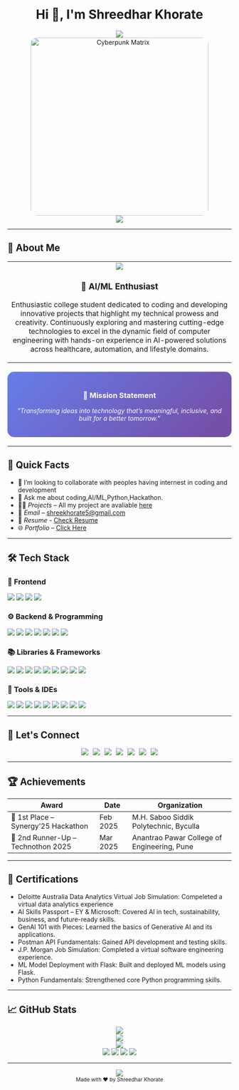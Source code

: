 <!-- README Profile: Shreedhar Khorate -->

<h1 align="center">Hi 👋, I'm Shreedhar Khorate</h1>

<p align="center">
  <img src="https://readme-typing-svg.herokuapp.com?font=Orbitron&size=30&duration=3000&pause=1000&color=00F5D4&center=true&vCenter=true&width=600&lines=AI%2FML+Enthusiast;Hackathon+Winner;Building+Intelligent+Solutions"/>
  <br/>
  <img src="https://user-images.githubusercontent.com/74038190/212749695-a6817c5a-a794-462b-afca-1b5ce7dd5e63.gif" alt="Cyberpunk Matrix" width="400" style="border-radius: 15px;"/>
  <br/>
  <img src="https://komarev.com/ghpvc/?username=shreedhar-khorate&label=PROFILE+VISITS&color=6e44ff&style=for-the-badge"/>
</p>

---

<h2> 🚀 About Me</h2>

<table align="center">
<tr>
<td align="center" width="100%">
  <img src="https://img.icons8.com/fluency/96/000000/artificial-intelligence.png"/>
  <h3>🧠 AI/ML Enthusiast</h3>
  <p>
Enthusiastic college student dedicated to coding and developing innovative projects that highlight my technical prowess and creativity. Continuously exploring and mastering cutting-edge technologies to excel in the dynamic field of computer engineering with hands-on experience in AI-powered solutions across healthcare, automation, and lifestyle domains. </p>
</td>
</tr>
</table>

<div align="center" style="background: linear-gradient(135deg, #667eea 0%, #764ba2 100%); padding: 20px; border-radius: 15px; margin: 20px 0; color: white;">
  <h3>🎯 Mission Statement</h3>
  <p><em>"Transforming ideas into technology that’s meaningful, inclusive, and built for a better tomorrow."</em></p>
</div>

---

## 📍 Quick Facts
- 👯 I’m looking to collaborate with peoples having internest in coding and development
- 💬 Ask me about coding,AI/ML,Python,Hackathon.
- 👨‍💻 *Projects* – All my project are avaliable [here](https://github.com/Shreedhar-Khorate)
- 📧 *Email* – shreekhorate5@gmail.com
- 📃 *Resume* - [Check Resume](https://drive.google.com/file/d/1AkU_IHosgT2Ih77oJgplARxfR8HrywJA/view)
- 🌐 *Portfolio* – [Click Here](https://shreedharkhorate-portfolio.netlify.app/)

---

## 🛠 Tech Stack

### 🎨 Frontend
<p>
  <img src="https://img.shields.io/badge/HTML5-E34F26?style=for-the-badge&logo=html5&logoColor=white"/>
  <img src="https://img.shields.io/badge/CSS3-1572B6?style=for-the-badge&logo=css3&logoColor=white"/>
  <img src="https://img.shields.io/badge/Bootstrap-563D7C?style=for-the-badge&logo=bootstrap&logoColor=white"/>
  <img src="https://img.shields.io/badge/JavaScript-F7DF1E?style=for-the-badge&logo=javascript&logoColor=black"/>
</p>

### ⚙ Backend & Programming
<p>
  
  <img src="https://img.shields.io/badge/Python-3776AB?style=for-the-badge&logo=python&logoColor=white"/>
  <img src="https://img.shields.io/badge/Java-007396?style=for-the-badge&logo=java&logoColor=white"/>
  <img src="https://img.shields.io/badge/C-00599C?style=for-the-badge&logo=c&logoColor=white"/>
  <img src="https://img.shields.io/badge/VB.NET-512BD4?style=for-the-badge&logo=.net&logoColor=white"/>
  <img src="https://img.shields.io/badge/C++-00599C?style=for-the-badge&logo=cplusplus&logoColor=white"/>
  <img src="https://img.shields.io/badge/PHP-777BB4?style=for-the-badge&logo=php&logoColor=white"/>
  <img src="https://img.shields.io/badge/SQL-4479A1?style=for-the-badge&logo=mysql&logoColor=white"/>
</p>

### 📚 Libraries & Frameworks
<p>
  <img src="https://img.shields.io/badge/MediaPipe-FF6F00?style=for-the-badge&logo=mediapipe&logoColor=white"/>
  <img src="https://img.shields.io/badge/Flask-000000?style=for-the-badge&logo=flask&logoColor=white"/>
  <img src="https://img.shields.io/badge/Jinja-8A2BE2?style=for-the-badge&logo=jinja&logoColor=white"/>
  <img src="https://img.shields.io/badge/scikit--learn-F7931E?style=for-the-badge&logo=scikit-learn&logoColor=white"/>
  <img src="https://img.shields.io/badge/OpenCV-5C3EE8?style=for-the-badge&logo=opencv&logoColor=white"/>
  <img src="https://img.shields.io/badge/Pandas-150458?style=for-the-badge&logo=pandas&logoColor=white"/>
  <img src="https://img.shields.io/badge/Numpy-013243?style=for-the-badge&logo=numpy&logoColor=white"/>
  <img src="https://img.shields.io/badge/Matplotlib-11557C?style=for-the-badge&logo=matplotlib&logoColor=white"/>
  <img src="https://img.shields.io/badge/Seaborn-4B8BBE?style=for-the-badge&&logo=seaborn&logoColor=white"/>
</p>

### 🧰 Tools & IDEs
<p>
   <img src="https://img.shields.io/badge/Canva-00C4CC?style=for-the-badge&logo=canva&logoColor=white"/>
  <img src="https://img.shields.io/badge/Postman-FF6C37?style=for-the-badge&logo=postman&logoColor=white"/>
  <img src="https://img.shields.io/badge/Cursor-000000?style=for-the-badge&logo=data:image/svg+xml;base64,PHN2ZyBmaWxsPSJ3aGl0ZSIgdmlld0JveD0iMCAwIDMyIDMyIiB4bWxucz0iaHR0cDovL3d3dy53My5vcmcvMjAwMC9zdmciPjxwYXRoIGQ9Ik0yOCAyNkg0YTEgMSAwIDAgMS0xLTFWNWExIDEgMCAwIDEgMS0xaDI0YTEgMSAwIDAgMSAxIDF2MjBhMSAxIDAgMCAxLTEgMXptLTMuMjMtMS43Nkw4LjQyIDguNDIgNCA0di0xLjE3bDEyLjIzIDEyLjIzIDYuNTMtNi41M0gxOHYxLjE3eiIvPjwvc3ZnPg==&logoColor=white"/>
  <img src="https://img.shields.io/badge/Jupyter-F37626?style=for-the-badge&logo=jupyter&logoColor=white"/>
  
  <img src="https://img.shields.io/badge/VS%20Code-0078d4?style=for-the-badge&logo=visual-studio-code&logoColor=white"/>
  <img src="https://img.shields.io/badge/Android%20Studio-3DDC84?style=for-the-badge&logo=android-studio&logoColor=white"/>
  
  <img src="https://img.shields.io/badge/PostgreSQL-336791?style=for-the-badge&logo=postgresql&logoColor=white"/>
  <img src="https://img.shields.io/badge/Git-F05032?style=for-the-badge&logo=git&logoColor=white"/>
  <img src="https://img.shields.io/badge/GitHub-100000?style=for-the-badge&logo=github&logoColor=white"/>
</p>

---


## 🤝 Let's Connect

<p align="center" style="text-decoration: none; display: flex; flex-wrap: wrap; justify-content: center; gap: 10px;">
  <a href="https://www.linkedin.com/in/shreedhar-khorate-83ba002a0" target="_blank" style="text-decoration: none;">
    <img src="https://img.shields.io/badge/LinkedIn-0A66C2?style=for-the-badge&logo=linkedin&logoColor=white"/>
  </a>
  <a href="https://github.com/Shreedhar-Khorate" target="_blank" style="text-decoration: none;">
    <img src="https://img.shields.io/badge/GitHub-181717?style=for-the-badge&logo=github&logoColor=white"/>
  </a>
  <a href="mailto:shreekhorate5@gmail.com" style="text-decoration: none;">
    <img src="https://img.shields.io/badge/Email-D14836?style=for-the-badge&logo=gmail&logoColor=white"/>
  </a>
  <a href="https://www.instagram.com/shreedharkhorate/" target="_blank" style="text-decoration: none;">
    <img src="https://img.shields.io/badge/Instagram-E4405F?style=for-the-badge&logo=instagram&logoColor=white" />
  </a>
  <a href="https://x.com/shreedhar_05" target="_blank" style="text-decoration: none;">
    <img src="https://img.shields.io/badge/Twitter-1DA1F2?style=for-the-badge&logo=twitter&logoColor=white" />
  </a>
  <a href="https://leetcode.com/u/shreedharlaptop/" target="_blank" style="text-decoration: none;">
    <img src="https://img.shields.io/badge/LeetCode-FFA116?style=for-the-badge&logo=leetcode&logoColor=white" />
  </a>
  <a href="https://www.hackerrank.com/profile/shreedharlaptop" target="_blank" style="text-decoration: none;">
    <img src="https://img.shields.io/badge/HackerRank-2EC866?style=for-the-badge&logo=hackerrank&logoColor=white" />
  </a>
</p>




---

## 🏆 Achievements

| Award | Date | Organization |
|------|------|--------------|
| 🥇 1st Place – Synergy’25 Hackathon | Feb 2025 | M.H. Saboo Siddik Polytechnic, Byculla |
| 🥉 2nd Runner-Up – Technothon 2025 | Mar 2025 | Anantrao Pawar College of Engineering, Pune |

---

## 📜 Certifications
- Deloitte Australia Data Analytics Virtual Job Simulation: Compeleted a virtual data analytics experience
- AI Skills Passport – EY & Microsoft: Covered AI in tech, sustainability, business, and future-ready skills.
- GenAI 101 with Pieces: Learned the basics of Generative AI and its applications.
- Postman API Fundamentals: Gained API development and testing skills.
- J.P. Morgan Job Simulation: Completed a virtual software engineering experience.
- ML Model Deployment with Flask: Built and deployed ML models using Flask.
- Python Fundamentals: Strengthened core Python programming skills.

---

## 📈 GitHub Stats

<p align="center">
  <img src="https://github-profile-summary-cards.vercel.app/api/cards/profile-details?username=Shreedhar-Khorate&theme=github_dark"/>
  <br/>
  <img src="https://github-readme-streak-stats.herokuapp.com?user=Shreedhar-Khorate&theme=radical"/>
  <br/>
  <img src="https://github-readme-activity-graph.vercel.app/graph?username=Shreedhar-Khorate&theme=react-dark&bg_color=0d0221&color=ffffff&line=6e44ff&point=00f5d4&area=true&hide_border=true"/>
  <br/>
  <img src="https://github-profile-summary-cards.vercel.app/api/cards/stats?username=Shreedhar-Khorate&theme=github_dark"/>
  <img src="https://github-profile-summary-cards.vercel.app/api/cards/productive-time?username=Shreedhar-Khorate&theme=github_dark&utcOffset=5.5"/>
  <img src="https://github-profile-summary-cards.vercel.app/api/cards/repos-per-language?username=Shreedhar-Khorate&theme=github_dark"/>
  <img src="https://github-profile-summary-cards.vercel.app/api/cards/most-commit-language?username=Shreedhar-Khorate&theme=github_dark"/>
</p>

---

<p align="center">
  <img src="https://capsule-render.vercel.app/api?type=waving&color=gradient&customColorList=6,11,20&height=100&section=footer&text=Thanks%20for%20visiting!&fontSize=16&fontColor=ffffff&animation=twinkling"/>
  <br/>
  <sub>Made with ❤ by Shreedhar Khorate</sub>
</p>
